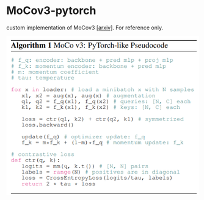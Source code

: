# MoCov3-pytorch
custom implementation of MoCov3 [[arxiv]](https://arxiv.org/abs/2104.02057). For reference only.

![](algorithm.png)